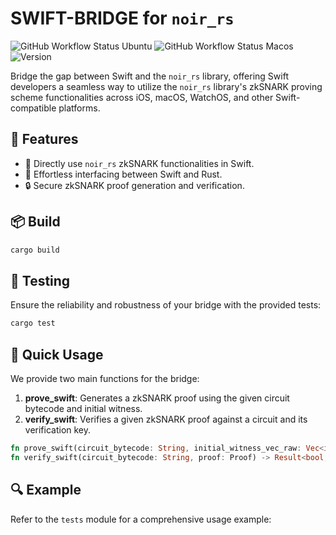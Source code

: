 # SWIFT-BRIDGE for `noir_rs`

![GitHub Workflow Status Ubuntu](https://github.com/soonami-io/noir_swift/actions/workflows/build&test@ubuntu.yml/badge.svg)
![GitHub Workflow Status Macos](https://github.com/soonami-io/noir_swift/actions/workflows/build&test@macos.yml/badge.svg)
![Version](https://img.shields.io/badge/version-0.1.0-blue)

Bridge the gap between Swift and the `noir_rs` library, offering Swift developers a seamless way to utilize the `noir_rs` library's zkSNARK proving scheme functionalities across iOS, macOS, WatchOS, and other Swift-compatible platforms.

## 🚀 Features

- 📱 Directly use `noir_rs` zkSNARK functionalities in Swift.
- 🌉 Effortless interfacing between Swift and Rust.
- 🔒 Secure zkSNARK proof generation and verification.

## 📦 Build

```bash
cargo build
```

## 🧪 Testing

Ensure the reliability and robustness of your bridge with the provided tests:

```bash
cargo test
```

## 🎯 Quick Usage

We provide two main functions for the bridge:

1. **prove_swift**: Generates a zkSNARK proof using the given circuit bytecode and initial witness.
2. **verify_swift**: Verifies a given zkSNARK proof against a circuit and its verification key.

```rust
fn prove_swift(circuit_bytecode: String, initial_witness_vec_raw: Vec<i128>) -> Result<Proof, String>
fn verify_swift(circuit_bytecode: String, proof: Proof) -> Result<bool, String>
```

## 🔍 Example

Refer to the `tests` module for a comprehensive usage example:
